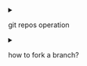 <details>
<summary>

git repos operation

</summary>

# Most used!

> git clone --- <url> <local folder name> Clone a repository into a new directory, <local folder name> can be omitted.

> git add . ---Add file contents to the index

> git pull ---upload changed files from remote repos

> git commit -m "message..."

> git push ---push to the remote branch

### Used not that frequent?maybe:-)

> git config --user.email... ---configure your info

> git status ---check your repos status.

</details>

<details>
<summary>

how to fork a branch?

</summary>

1. first step: create a fork ![create fork](../../images/fork.png)
2. make some change on the repos forked from the master branch
3. add a pull request on your local ![pull request](../../images/pull-request.png)


[Citation](https://blog.scottlowe.org/2015/01/27/using-fork-branch-git-workflow/)

</details>
